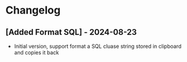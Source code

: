 # Changelog

## [Added Format SQL] - 2024-08-23

- Initial version, support format a SQL cluase string stored in clipboard and copies it back
